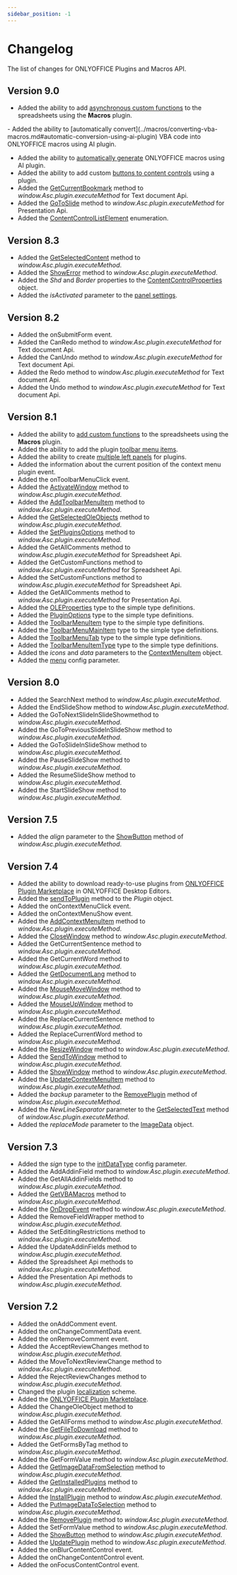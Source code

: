 ```yaml
---
sidebar_position: -1
---
```


# Changelog

The list of changes for ONLYOFFICE Plugins and Macros API.

## Version 9.0

- Added the ability to add [asynchronous custom functions](../macros/adding-custom-functions.md#asynchronous-functions) to the spreadsheets using the **Macros** plugin.
<!-- - Added the ability to access [cell address information](../macros/adding-custom-functions.md#accessing-cell-addresses-since-v904) inside custom functions.
-->- Added the ability to [automatically convert](../macros/converting-vba-macros.md#automatic-conversion-using-ai-plugin) VBA code into ONLYOFFICE macros using AI plugin.
- Added the ability to [automatically generate](../macros/writing-macros.md#generating-macros-using-ai-plugin) ONLYOFFICE macros using AI plugin.
- Added the ability to add custom [buttons to content controls](../customization/content-control-buttons.md) using a plugin.
- Added the [GetCurrentBookmark](../interacting-with-editors/text-document-api/Methods/GetCurrentBookmark.md) method to *window\.Asc.plugin.executeMethod* for Text document Api.
- Added the [GoToSlide](../interacting-with-editors/presentation-api/Methods/GoToSlide.md) method to *window\.Asc.plugin.executeMethod* for Presentation Api.
- Added the [ContentControlListElement](../interacting-with-editors/text-document-api/Enumeration/ContentControlListElement.md) enumeration.

## Version 8.3

- Added the [GetSelectedContent](../interacting-with-editors/text-document-api/Methods/GetSelectedContent.md) method to *window\.Asc.plugin.executeMethod*.
- Added the [ShowError](../interacting-with-editors/text-document-api/Methods/ShowError.md) method to *window\.Asc.plugin.executeMethod*.
- Added the *Shd* and *Border* properties to the [ContentControlProperties](../interacting-with-editors/text-document-api/Enumeration/ContentControlProperties.md) object.
- Added the *isActivated* parameter to the [panel settings](../customization/windows-and-panels.md#creating-a-window).

## Version 8.2

- Added the onSubmitForm event.
- Added the CanRedo method to *window\.Asc.plugin.executeMethod* for Text document Api.
- Added the CanUndo method to *window\.Asc.plugin.executeMethod* for Text document Api.
- Added the Redo method to *window\.Asc.plugin.executeMethod* for Text document Api.
- Added the Undo method to *window\.Asc.plugin.executeMethod* for Text document Api.

## Version 8.1

- Added the ability to [add custom functions](../macros/adding-custom-functions.md) to the spreadsheets using the **Macros** plugin.
- Added the ability to add the plugin [toolbar menu items](../customization/toolbar.md).
- Added the ability to create [multiple left panels](../structure/configuration/variations.md) for plugins.
- Added the information about the current position of the context menu plugin event.
- Added the onToolbarMenuClick event.
- Added the [ActivateWindow](../customization/windows-and-panels.md#activating-a-window) method to *window\.Asc.plugin.executeMethod*.
- Added the [AddToolbarMenuItem](../customization/toolbar.md#creating-a-toolbar-item) method to *window\.Asc.plugin.executeMethod*.
- Added the [GetSelectedOleObjects](../interacting-with-editors/text-document-api/Methods/GetSelectedOleObjects.md) method to *window\.Asc.plugin.executeMethod*.
- Added the [SetPluginsOptions](../interacting-with-editors/text-document-api/Methods/SetPluginsOptions.md) method to *window\.Asc.plugin.executeMethod*.
- Added the GetAllComments method to *window\.Asc.plugin.executeMethod* for Spreadsheet Api.
- Added the GetCustomFunctions method to *window\.Asc.plugin.executeMethod* for Spreadsheet Api.
- Added the SetCustomFunctions method to *window\.Asc.plugin.executeMethod* for Spreadsheet Api.
- Added the GetAllComments method to *window\.Asc.plugin.executeMethod* for Presentation Api.
- Added the [OLEProperties](../interacting-with-editors/text-document-api/Enumeration/OLEProperties.md) type to the simple type definitions.
- Added the [PluginOptions](../interacting-with-editors/text-document-api/Enumeration/PluginOptions.md) type to the simple type definitions.
- Added the [ToolbarMenuItem](../customization/toolbar.md#toolbarmenuitem) type to the simple type definitions.
- Added the [ToolbarMenuMainItem](../customization/toolbar.md#toolbarmenumainitem) type to the simple type definitions.
- Added the [ToolbarMenuTab](../customization/toolbar.md#toolbarmenutab) type to the simple type definitions.
- Added the [ToolbarMenuItemType](../customization/toolbar.md#toolbarmenuitemtype) type to the simple type definitions.
- Added the *icons* and *data* parameters to the [ContextMenuItem](../customization/context-menu.md#contextmenuitem) object.
- Added the [menu](../structure/configuration/configuration.md#variationsmenu) config parameter.

## Version 8.0

- Added the SearchNext method to *window\.Asc.plugin.executeMethod*.
- Added the EndSlideShow method to *window\.Asc.plugin.executeMethod*.
- Added the GoToNextSlideInSlideShowmethod to *window\.Asc.plugin.executeMethod*.
- Added the GoToPreviousSlideInSlideShow method to *window\.Asc.plugin.executeMethod*.
- Added the GoToSlideInSlideShow method to *window\.Asc.plugin.executeMethod*.
- Added the PauseSlideShow method to *window\.Asc.plugin.executeMethod*.
- Added the ResumeSlideShow method to *window\.Asc.plugin.executeMethod*.
- Added the StartSlideShow method to *window\.Asc.plugin.executeMethod*.

## Version 7.5

- Added the *align* parameter to the [ShowButton](../interacting-with-editors/text-document-api/Methods/ShowButton.md) method of *window\.Asc.plugin.executeMethod*.

## Version 7.4

- Added the ability to download ready-to-use plugins from [ONLYOFFICE Plugin Marketplace](../tutorials/installing/onlyoffice-desktop-editors.md#adding-plugins-through-the-plugin-manager) in ONLYOFFICE Desktop Editors.
- Added the [sendToPlugin](../customization/windows-and-panels.md#interacting-with-a-window) method to the *Plugin* object.
- Added the onContextMenuClick event.
- Added the onContextMenuShow event.
- Added the [AddContextMenuItem](../customization/context-menu.md#creating-a-context-menu-item) method to *window\.Asc.plugin.executeMethod*.
- Added the [CloseWindow](../customization/windows-and-panels.md#closing-a-window) method to *window\.Asc.plugin.executeMethod*.
- Added the GetCurrentSentence method to *window\.Asc.plugin.executeMethod*.
- Added the GetCurrentWord method to *window\.Asc.plugin.executeMethod*.
- Added the [GetDocumentLang](../interacting-with-editors/text-document-api/Methods/GetDocumentLang.md) method to *window\.Asc.plugin.executeMethod*.
- Added the [MouseMoveWindow](../interacting-with-editors/text-document-api/Methods/MouseMoveWindow.md) method to *window\.Asc.plugin.executeMethod*.
- Added the [MouseUpWindow](../interacting-with-editors/text-document-api/Methods/MouseUpWindow.md) method to *window\.Asc.plugin.executeMethod*.
- Added the ReplaceCurrentSentence method to *window\.Asc.plugin.executeMethod*.
- Added the ReplaceCurrentWord method to *window\.Asc.plugin.executeMethod*.
- Added the [ResizeWindow](../customization/windows-and-panels.md#interacting-with-a-window) method to *window\.Asc.plugin.executeMethod*.
- Added the [SendToWindow](../customization/windows-and-panels.md#interacting-with-a-window) method to *window\.Asc.plugin.executeMethod*.
- Added the [ShowWindow](../customization/windows-and-panels.md#showing-a-window) method to *window\.Asc.plugin.executeMethod*.
- Added the [UpdateContextMenuItem](../customization/context-menu.md#updating-a-context-menu-item) method to *window\.Asc.plugin.executeMethod*.
- Added the *backup* parameter to the [RemovePlugin](../interacting-with-editors/text-document-api/Methods/RemovePlugin.md) method of *window\.Asc.plugin.executeMethod*.
- Added the *NewLineSeparator* parameter to the [GetSelectedText](../interacting-with-editors/text-document-api/Methods/GetSelectedText.md) method of *window\.Asc.plugin.executeMethod*.
- Added the *replaceMode* parameter to the [ImageData](../interacting-with-editors/text-document-api/Enumeration/ImageData.md) object.

## Version 7.3

- Added the *sign* type to the [initDataType](../structure/configuration/configuration.md#variationsinitdatatype) config parameter.
- Added the AddAddinField method to *window\.Asc.plugin.executeMethod*.
- Added the GetAllAddinFields method to *window\.Asc.plugin.executeMethod*.
- Added the [GetVBAMacros](../interacting-with-editors/text-document-api/Methods/GetVBAMacros.md) method to *window\.Asc.plugin.executeMethod*.
- Added the [OnDropEvent](../interacting-with-editors/text-document-api/Methods/OnDropEvent.md) method to *window\.Asc.plugin.executeMethod*.
- Added the RemoveFieldWrapper method to *window\.Asc.plugin.executeMethod*.
- Added the SetEditingRestrictions method to *window\.Asc.plugin.executeMethod*.
- Added the UpdateAddinFields method to *window\.Asc.plugin.executeMethod*.
- Added the Spreadsheet Api methods to *window\.Asc.plugin.executeMethod*.
- Added the Presentation Api methods to *window\.Asc.plugin.executeMethod*.

## Version 7.2

- Added the onAddComment event.
- Added the onChangeCommentData event.
- Added the onRemoveComment event.
- Added the AcceptReviewChanges method to *window\.Asc.plugin.executeMethod*.
- Added the MoveToNextReviewChange method to *window\.Asc.plugin.executeMethod*.
- Added the RejectReviewChanges method to *window\.Asc.plugin.executeMethod*.
- Changed the plugin [localization](../structure/localization.md) scheme.
- Added the [ONLYOFFICE Plugin Marketplace](../tutorials/installing/onlyoffice-docs-on-premises.md#adding-plugins-through-the-plugin-manager-for-a-single-user).
- Added the ChangeOleObject method to *window\.Asc.plugin.executeMethod*.
- Added the GetAllForms method to *window\.Asc.plugin.executeMethod*.
- Added the [GetFileToDownload](../interacting-with-editors/text-document-api/Methods/GetFileToDownload.md) method to *window\.Asc.plugin.executeMethod*.
- Added the GetFormsByTag method to *window\.Asc.plugin.executeMethod*.
- Added the GetFormValue method to *window\.Asc.plugin.executeMethod*.
- Added the [GetImageDataFromSelection](../interacting-with-editors/text-document-api/Methods/GetImageDataFromSelection.md) method to *window\.Asc.plugin.executeMethod*.
- Added the [GetInstalledPlugins](../interacting-with-editors/text-document-api/Methods/GetInstalledPlugins.md) method to *window\.Asc.plugin.executeMethod*.
- Added the [InstallPlugin](../interacting-with-editors/text-document-api/Methods/InstallPlugin.md) method to *window\.Asc.plugin.executeMethod*.
- Added the [PutImageDataToSelection](../interacting-with-editors/text-document-api/Methods/PutImageDataToSelection.md) method to *window\.Asc.plugin.executeMethod*.
- Added the [RemovePlugin](../interacting-with-editors/text-document-api/Methods/RemovePlugin.md) method to *window\.Asc.plugin.executeMethod*.
- Added the SetFormValue method to *window\.Asc.plugin.executeMethod*.
- Added the [ShowButton](../interacting-with-editors/text-document-api/Methods/ShowButton.md) method to *window\.Asc.plugin.executeMethod*.
- Added the [UpdatePlugin](../interacting-with-editors/text-document-api/Methods/UpdatePlugin.md) method to *window\.Asc.plugin.executeMethod*.
- Added the onBlurContentControl event.
- Added the onChangeContentControl event.
- Added the onFocusContentControl event.
